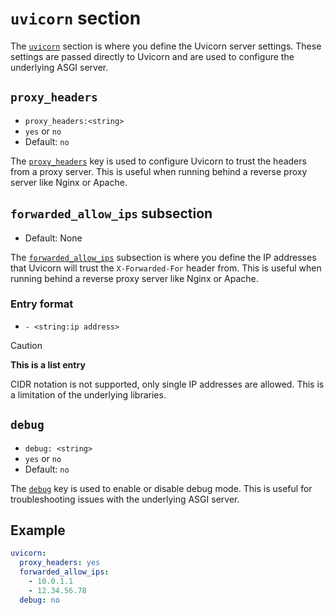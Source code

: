 # `uvicorn` section
The [`uvicorn`](../../configs/example_server.yml?plain=1#L29) section is where you define the Uvicorn server settings. 
These settings are passed directly to Uvicorn and are used to configure the underlying ASGI server.

## `proxy_headers`
- `proxy_headers:<string>` 
- `yes` or `no`
- Default: `no`

The [`proxy_headers`](../../configs/example_server.yml?plain=1#L32) key is used to configure Uvicorn to trust 
the headers from a proxy server. This is useful when running behind a reverse proxy server like Nginx or Apache.

## `forwarded_allow_ips` subsection
- Default: None

The [`forwarded_allow_ips`](../../configs/example_server.yml?plain=1#L37) subsection is where you define the IP 
addresses that Uvicorn will trust the `X-Forwarded-For` header from. This is useful when running behind a 
reverse proxy server like Nginx or Apache.

### Entry format
- `- <string:ip address>`
>[!CAUTION]
> **This is a list entry**
> 
> CIDR notation is not supported, only single IP addresses are allowed. This is a 
> limitation of the underlying libraries.

## `debug`
- `debug: <string>`
- `yes` or `no`
- Default: `no`

The [`debug`](../../configs/example_server.yml?plain=1#L40) key is used to enable or disable debug mode. This is useful for troubleshooting issues with the 
underlying ASGI server.

## Example
```yaml
uvicorn:
  proxy_headers: yes
  forwarded_allow_ips:
    - 10.0.1.1
    - 12.34.56.78
  debug: no
```